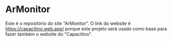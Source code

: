 # ArMonitor
Este é o repositório do site "ArMonitor". O link do website é https://capacitino.web.app/ porque este projeto será usado como base para fazer também o website do "Capacitino".
